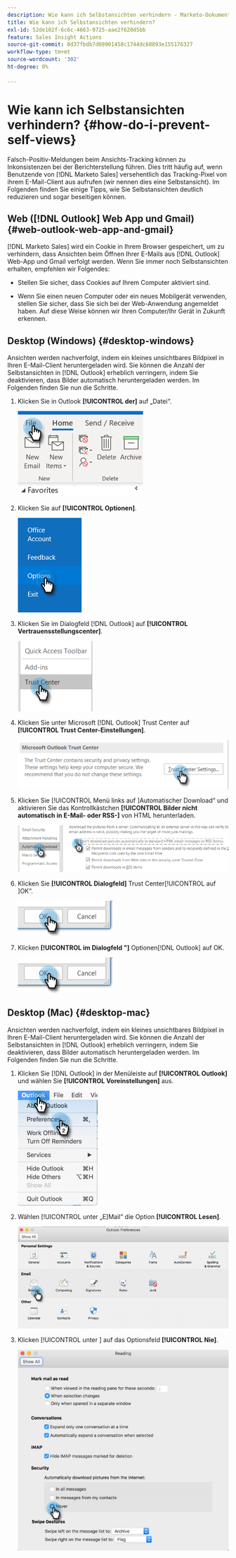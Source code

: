```yaml
---
description: Wie kann ich Selbstansichten verhindern - Marketo-Dokumente - Produktdokumentation
title: Wie kann ich Selbstansichten verhindern?
exl-id: 52de102f-6c6c-4663-9725-aae2f620d5bb
feature: Sales Insight Actions
source-git-commit: 0d37fbdb7d08901458c1744dc68893e155176327
workflow-type: tm+mt
source-wordcount: '302'
ht-degree: 0%

---
```


# Wie kann ich Selbstansichten verhindern? {#how-do-i-prevent-self-views}

Falsch-Positiv-Meldungen beim Ansichts-Tracking können zu Inkonsistenzen bei der Berichterstellung führen. Dies tritt häufig auf, wenn Benutzende von [!DNL Marketo Sales] versehentlich das Tracking-Pixel von ihrem E-Mail-Client aus aufrufen (wir nennen dies eine Selbstansicht). Im Folgenden finden Sie einige Tipps, wie Sie Selbstansichten deutlich reduzieren und sogar beseitigen können.

## Web ([!DNL Outlook] Web App und Gmail) {#web-outlook-web-app-and-gmail}

[!DNL Marketo Sales] wird ein Cookie in Ihrem Browser gespeichert, um zu verhindern, dass Ansichten beim Öffnen Ihrer E-Mails aus [!DNL Outlook] Web-App und Gmail verfolgt werden. Wenn Sie immer noch Selbstansichten erhalten, empfehlen wir Folgendes:

* Stellen Sie sicher, dass Cookies auf Ihrem Computer aktiviert sind.

* Wenn Sie einen neuen Computer oder ein neues Mobilgerät verwenden, stellen Sie sicher, dass Sie sich bei der Web-Anwendung angemeldet haben. Auf diese Weise können wir Ihren Computer/Ihr Gerät in Zukunft erkennen.

## Desktop (Windows) {#desktop-windows}

Ansichten werden nachverfolgt, indem ein kleines unsichtbares Bildpixel in Ihren E-Mail-Client heruntergeladen wird. Sie können die Anzahl der Selbstansichten in [!DNL Outlook] erheblich verringern, indem Sie deaktivieren, dass Bilder automatisch heruntergeladen werden. Im Folgenden finden Sie nun die Schritte.

1. Klicken Sie in Outlook **[!UICONTROL der]** auf „Datei“.

   ![](assets/how-do-i-prevent-self-views-1.png)

1. Klicken Sie auf **[!UICONTROL Optionen]**.

   ![](assets/how-do-i-prevent-self-views-2.png)

1. Klicken Sie im Dialogfeld [!DNL Outlook] auf **[!UICONTROL Vertrauensstellungscenter]**.

   ![](assets/how-do-i-prevent-self-views-3.png)

1. Klicken Sie unter Microsoft [!DNL Outlook] Trust Center auf **[!UICONTROL Trust Center-Einstellungen]**.

   ![](assets/how-do-i-prevent-self-views-4.png)

1. Klicken Sie [!UICONTROL  Menü links auf ]Automatischer Download“ und aktivieren Sie das Kontrollkästchen **[!UICONTROL Bilder nicht automatisch in E-Mail- oder RSS-]** von HTML herunterladen.

   ![](assets/how-do-i-prevent-self-views-5.png)

1. Klicken Sie **[!UICONTROL Dialogfeld]** Trust Center[!UICONTROL  auf ]OK“.

   ![](assets/how-do-i-prevent-self-views-6.png)

1. Klicken **[!UICONTROL im Dialogfeld &quot;]** Optionen[!DNL Outlook] auf OK.

   ![](assets/how-do-i-prevent-self-views-7.png)

## Desktop (Mac) {#desktop-mac}

Ansichten werden nachverfolgt, indem ein kleines unsichtbares Bildpixel in Ihren E-Mail-Client heruntergeladen wird. Sie können die Anzahl der Selbstansichten in [!DNL Outlook] erheblich verringern, indem Sie deaktivieren, dass Bilder automatisch heruntergeladen werden. Im Folgenden finden Sie nun die Schritte.

1. Klicken Sie [!DNL Outlook] in der Menüleiste auf **[!UICONTROL Outlook]** und wählen Sie **[!UICONTROL Voreinstellungen]** aus.

   ![](assets/how-do-i-prevent-self-views-8.png)

1. Wählen [!UICONTROL  unter „E]Mail“ die Option **[!UICONTROL Lesen]**.

   ![](assets/how-do-i-prevent-self-views-9.png)

1. Klicken [!UICONTROL  unter ] auf das Optionsfeld **[!UICONTROL Nie]**.

   ![](assets/how-do-i-prevent-self-views-10.png)
